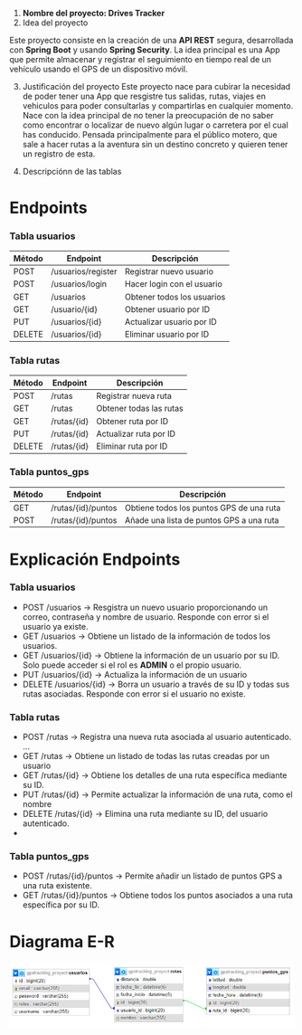 

1. **Nombre del proyecto: Drives Tracker**
2. Idea del proyecto

Este proyecto consiste en la creación de una **API REST** segura, desarrollada con **Spring Boot** y usando **Spring Security**.
La idea principal es una App que permite almacenar y registrar el seguimiento en tiempo real de un vehículo usando el GPS de un dispositivo móvil.

3. Justificación del proyecto
Este proyecto nace para cubirar la necesidad de poder tener una App que resgistre tus salidas, rutas, viajes en vehiculos para poder consultarlas y compartirlas en cualquier momento. Nace con la idea principal de no tener la preocupación de no saber como encontrar o localizar de nuevo algún lugar o carretera por el cual has conducido.
Pensada principalmente para el público motero, que sale a hacer rutas a la aventura sin un destino concreto y quieren tener un registro de esta.

4. Descripciónn de las tablas 



# Endpoints
### Tabla usuarios
| Método | Endpoint           | Descripción                |
|--------|--------------------|----------------------------|
| POST   | /usuarios/register | Registrar nuevo usuario    |
| POST   | /usuarios/login    | Hacer login con el usuario |
| GET    | /usuarios          | Obtener todos los usuarios |
| GET    | /usuario/{id}      | Obtener usuario por ID     |
| PUT    | /usuarios/{id}     | Actualizar usuario por ID  |
| DELETE | /usuarios/{id}     | Eliminar usuario por ID    |

### Tabla rutas
| Método | Endpoint    | Descripción             |
|--------|-------------|-------------------------|
| POST   | /rutas      | Registrar nueva ruta    |
| GET    | /rutas      | Obtener todas las rutas |
| GET    | /rutas/{id} | Obtener ruta por ID     |
| PUT    | /rutas/{id} | Actualizar ruta por ID  |
| DELETE | /rutas/{id} | Eliminar ruta por ID    |

### Tabla puntos_gps
| Método | Endpoint           | Descripción                              |
|--------|--------------------|------------------------------------------|
| GET    | /rutas/{id}/puntos | Obtiene todos los puntos GPS de una ruta |
| POST   | /rutas/{id}/puntos | Añade una lista de puntos GPS a una ruta |

# Explicación Endpoints
### Tabla usuarios
- POST /usuarios -> Resgistra un nuevo usuario proporcionando un correo, contraseña y nombre de usuario. Responde con error si el usuario ya existe.
- GET /usuarios -> Obtiene un listado de la información de todos los usuarios.
- GET /usuarios/{id} -> Obtiene la información de un usuario por su ID. Solo puede acceder si el rol es **ADMIN** o el propio usuario.
- PUT /usuarios/{id} -> Actualiza la información de un usuario
- DELETE /usuarios/{id} -> Borra un usuario a través de su ID y todas sus rutas asociadas. Responde con error si el usuario no existe.

### Tabla rutas
- POST /rutas -> Registra una nueva ruta asociada al usuario autenticado. ...
- GET /rutas -> Obtiene un listado de todas las rutas creadas por un usuario
- GET /rutas/{id} -> Obtiene los detalles de una ruta específica mediante su ID.
- PUT /rutas/{id} -> Permite actualizar la información de una ruta, como el nombre
- DELETE /rutas/{id} -> Elimina una ruta mediante su ID, del usuario autenticado.
- 
### Tabla puntos_gps
- POST /rutas/{id}/puntos -> Permite añadir un listado de puntos GPS a una ruta existente.
- GET /rutas/{id}/puntos -> Obtiene todos los puntos asociados a una ruta específica por su ID.


# Diagrama E-R 
![Diagrama E-R](src/main/resources/Diagrama_GPSTracking.png)